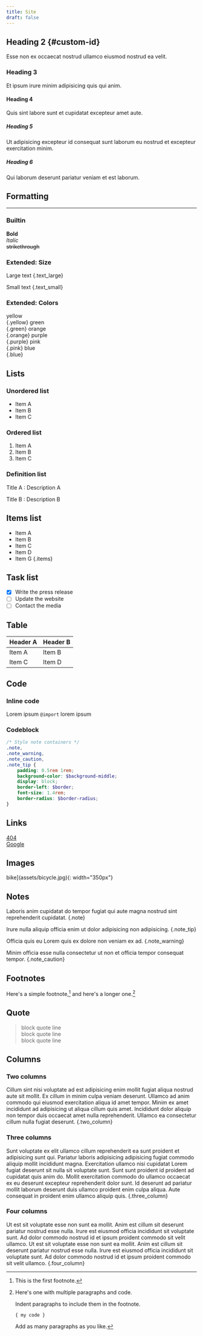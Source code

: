 ```yaml
---
title: Site
draft: false
---
```

 
## Heading 2 {#custom-id}

Esse non ex occaecat nostrud ullamco eiusmod nostrud ea velit.

### Heading 3

Et ipsum irure minim adipisicing quis qui anim.

#### Heading 4

Quis sint labore sunt et cupidatat excepteur amet aute.

##### Heading 5

Ut adipisicing excepteur id consequat sunt laborum eu nostrud et excepteur exercitation minim.

##### Heading 6

Qui laborum deserunt pariatur veniam et est laborum.

## Formatting

***

### Builtin

**Bold**  
*Italic*  
~~strikethrough~~  

### Extended: Size

Large text
{.text_large}

Small text
{.text_small}

### Extended: Colors

yellow  
{.yellow}
green  
{.green}
orange  
{.orange}
purple  
{.purple}
pink  
{.pink}
blue  
{.blue}

## Lists

### Unordered list

- Item A
- Item B
- Item C

### Ordered list

1. Item A
2. Item B
3. Item C

### Definition list

Title A
: Description A

Title B
: Description B

## Items list

- Item A
- Item B
- Item C
- Item D
- Item G
{.items}

## Task list

- [x] Write the press release
- [ ] Update the website
- [ ] Contact the media

## Table

|Header A|Header B|
|--------|--------|
| Item A | Item B |
| Item C | Item D |

## Code

### Inline code

Lorem ipsum `@import` lorem ipsum

### Codeblock

```scss
/* Style note containers */
.note,
.note_warning,
.note_caution,
.note_tip {
    padding: 0.5rem 1rem;
    background-color: $background-middle;
    display: block;
    border-left: $border;
    font-size: 1.4rem;
    border-radius: $border-radius;
}
```

## Links

[404](404)  
[Google](https://www.google.com)

## Images

bike](assets/bicycle.jpg){: width="350px"}

## Notes

Laboris anim cupidatat do tempor fugiat qui aute magna nostrud sint reprehenderit cupidatat.
{.note}

Irure nulla aliquip officia enim ut dolor adipisicing non adipisicing.
{.note_tip}

Officia quis eu Lorem quis ex dolore non veniam ex ad.
{.note_warning}

Minim officia esse nulla consectetur ut non et officia tempor consequat tempor.
{.note_caution}

## Footnotes

Here's a simple footnote,[^1] and here's a longer one.[^bignote]

[^1]: This is the first footnote.

[^bignote]: Here's one with multiple paragraphs and code.

    Indent paragraphs to include them in the footnote.

    `{ my code }`

    Add as many paragraphs as you like.

## Quote

> block quote line  
> block quote line  
> block quote line

## Columns

### Two columns

Cillum sint nisi voluptate ad est adipisicing enim mollit fugiat aliqua nostrud aute sit mollit. Ex cillum in minim culpa veniam deserunt. Ullamco ad anim commodo qui eiusmod exercitation aliqua id amet tempor. Minim ex amet incididunt ad adipisicing ut aliqua cillum quis amet. Incididunt dolor aliquip non tempor duis occaecat amet nulla reprehenderit. Ullamco ea consectetur cillum nulla fugiat deserunt.
{.two_column}

### Three columns

Sunt voluptate ex elit ullamco cillum reprehenderit ea sunt proident et adipisicing sunt qui. Pariatur laboris adipisicing adipisicing fugiat commodo aliquip mollit incididunt magna. Exercitation ullamco nisi cupidatat Lorem fugiat deserunt sit nulla sit voluptate sunt. Sunt sunt proident id proident ad cupidatat quis anim do. Mollit exercitation commodo do ullamco occaecat ex eu deserunt excepteur reprehenderit dolor sunt. Id deserunt ad pariatur mollit laborum deserunt duis ullamco proident enim culpa aliqua. Aute consequat in proident enim ullamco aliquip quis.
{.three_column}

### Four columns

Ut est sit voluptate esse non sunt ea mollit. Anim est cillum sit deserunt pariatur nostrud esse nulla. Irure est eiusmod officia incididunt sit voluptate sunt. Ad dolor commodo nostrud id et ipsum proident commodo sit velit ullamco. Ut est sit voluptate esse non sunt ea mollit. Anim est cillum sit deserunt pariatur nostrud esse nulla. Irure est eiusmod officia incididunt sit voluptate sunt. Ad dolor commodo nostrud id et ipsum proident commodo sit velit ullamco.
{.four_column}
